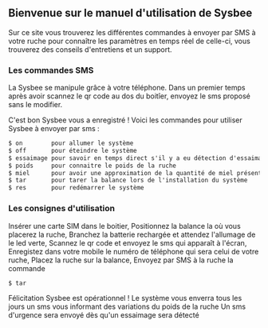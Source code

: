 ## Bienvenue sur le manuel d'utilisation de Sysbee

Sur ce site vous trouverez les différentes commandes à envoyer par SMS à votre ruche pour connaître les paramètres en temps réel de celle-ci, vous trouverez des conseils d'entretiens et un support.

### Les commandes SMS

La Sysbee se manipule grâce à votre téléphone.
Dans un premier temps après avoir scannez le qr code au dos du boitîer, envoyez le sms proposé sans le modifier.

C'est bon Sysbee vous a enregistré ! Voici les commandes pour utiliser Sysbee à envoyer par sms  :
```markdown
$ on        pour allumer le système
$ off       pour éteindre le système
$ essaimage pour savoir en temps direct s'il y a eu détection d'essaimage
$ poids     pour connaitre le poids de la ruche
$ miel      pour avoir une approximation de la quantité de miel présent dans la ruche
$ tar       pour tarer la balance lors de l'installation du système
$ res       pour redémarrer le système
```
### Les consignes d'utilisation

Insérer une carte SIM dans le boitier, 
Positionnez la balance la où vous placerez la ruche,
Branchez la batterie rechargée et attendez l'allumage de le led verte,
Scannez le qr code et envoyez le sms qui apparaît à l'écran,
Enregistez dans votre mobile le numéro de téléphone qui sera celui de votre ruche,
Placez la ruche sur la balance,
Envoyez par SMS à la ruche la commande 
```mardown
$ tar
```
Félicitation Sysbee est opérationnel !
Le système vous enverra tous les jours un sms vous informant des variations du poids de la ruche
Un sms d'urgence sera envoyé dès qu'un essaimage sera détecté
